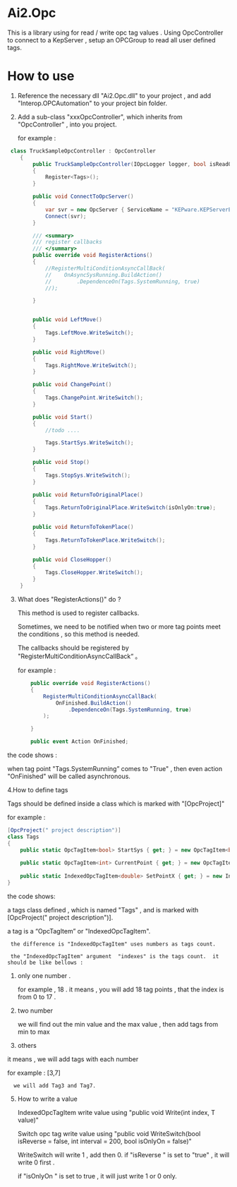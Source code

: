 # Ai2.Opc

This is a library using for read / write opc tag values . Using OpcController to connect to a KepServer , setup an OPCGroup to read all user defined tags.

# How to use

  1. Reference the necessary dll  "Ai2.Opc.dll" to your project , and add "Interop.OPCAutomation" to your project bin folder.

  2. Add a sub-class "xxxOpcController", which inherits from "OpcController" , into you project.

     for example :

```c#
 class TruckSampleOpcController : OpcController
    {
        public TruckSampleOpcController(IOpcLogger logger, bool isReadOnly, CancellationToken token) : base(logger, isReadOnly, token)
        {
            Register<Tags>();
        }

        public void ConnectToOpcServer()
        {
            var svr = new OpcServer { ServiceName = "KEPware.KEPServerEx.V4" };
            Connect(svr);
        }

        /// <summary>
        /// register callbacks
        /// </summary>
        public override void RegisterActions()
        {
            //RegisterMultiConditionAsyncCallBack(
            //    OnAsyncSysRunning.BuildAction()
            //        .DependenceOn(Tags.SystemRunning, true)
            //);

        }


        public void LeftMove()
        {
            Tags.LeftMove.WriteSwitch();
        }

        public void RightMove()
        {
            Tags.RightMove.WriteSwitch();
        }

        public void ChangePoint()
        {
            Tags.ChangePoint.WriteSwitch();
        }

        public void Start()
        {
            //todo ....

            Tags.StartSys.WriteSwitch();
        }

        public void Stop()
        {
            Tags.StopSys.WriteSwitch();
        }

        public void ReturnToOriginalPlace()
        {
            Tags.ReturnToOriginalPlace.WriteSwitch(isOnlyOn:true);
        }

        public void ReturnToTokenPlace()
        {
            Tags.ReturnToTokenPlace.WriteSwitch();
        }

        public void CloseHopper()
        {
            Tags.CloseHopper.WriteSwitch();
        }
    }
```

 3. What does "RegisterActions()" do ?

    This method is used to register callbacks. 

    Sometimes, we need to be notified when two or more tag points meet the conditions , so this method is needed.

    The callbacks should be registered by  "RegisterMultiConditionAsyncCallBack“ 。 

    for example :

    ```c#
        public override void RegisterActions()
        {
            RegisterMultiConditionAsyncCallBack(
                OnFinished.BuildAction()
                    .DependenceOn(Tags.SystemRunning, true)
            );
    
        }
    
        public event Action OnFinished;
    ```

 the code shows : 

 when tag point "Tags.SystemRunning” comes to  "True" , then even action "OnFinished" will be called asynchronous.



 4.How to define tags 

 Tags should be defined inside a class which is marked with "[OpcProject]"

 for example :

```c#
[OpcProject(" project description")]
class Tags
{
    public static OpcTagItem<bool> StartSys { get; } = new OpcTagItem<bool>(TagsGenerator.Generate("AnXTQD"), "tag point description");
    
    public static OpcTagItem<int> CurrentPoint { get; } = new OpcTagItem<int>(TagsGenerator.Generate("cDqCyPoint"), "当前采样点");
	
    public static IndexedOpcTagItem<double> SetPointX { get; } = new IndexedOpcTagItem<double>(TagsGenerator.Generate("DcZb"), "某个采样点的 x 坐标", new[] { 18 });
}
```

the code shows:  

  a tags class defined , which is named "Tags" , and is marked with  [OpcProject(" project description")]. 

  a tag is a  “OpcTagItem<T>”  or "IndexedOpcTagItem<T>".

     the difference is "IndexedOpcTagItem" uses numbers as tags count.

     the "IndexedOpcTagItem" argument  "indexes" is the tags count.  it should be like bellows :

  1. only one number .

     for example , 18 . it means , you will add 18 tag points , that the index is from 0  to 17 .

2. two number

   we will find out the min value and the max value , then add tags from min to max

3.  others

   it means , we will add tags with each number 

   for example : [3,7]

      we will add Tag3 and Tag7.


5. How to write a value 

   IndexedOpcTagItem write value using "public void Write(int index, T value)"

   Switch opc tag write value using  "public void WriteSwitch(bool isReverse = false, int interval = 200, bool isOnlyOn = false)"

   WriteSwitch will write 1 , add then 0. if "isReverse " is set to "true" , it will write 0 first .

   if "isOnlyOn "  is set to true , it will just write 1 or 0 only. 
